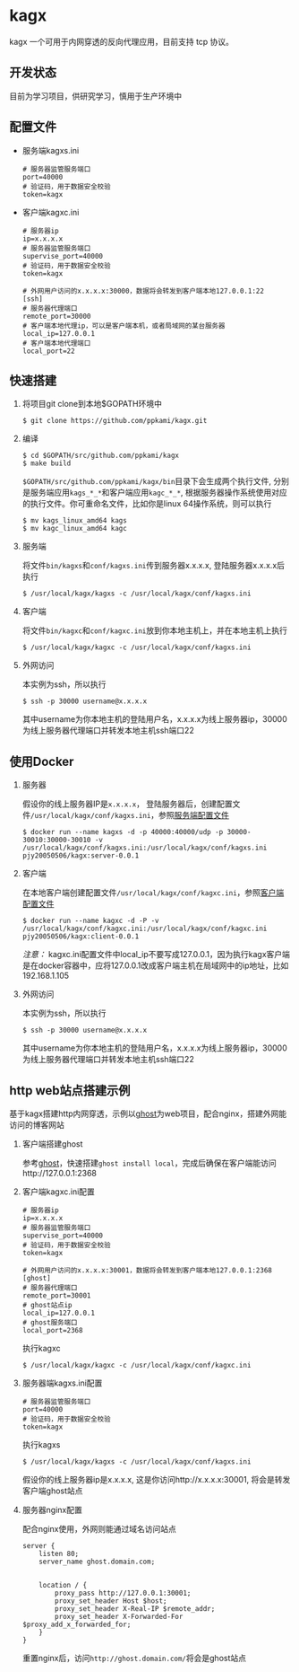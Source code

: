 # kagx

kagx 一个可用于内网穿透的反向代理应用，目前支持 tcp 协议。

## 开发状态

目前为学习项目，供研究学习，慎用于生产环境中

## 配置文件

* 服务端kagxs.ini

    ```
    # 服务器监管服务端口
    port=40000
    # 验证码，用于数据安全校验
    token=kagx
    ```

* 客户端kagxc.ini

    ```
    # 服务器ip
    ip=x.x.x.x
    # 服务器监管服务端口
    supervise_port=40000
    # 验证码，用于数据安全校验
    token=kagx

    # 外网用户访问的x.x.x.x:30000，数据将会转发到客户端本地127.0.0.1:22
    [ssh]
    # 服务器代理端口
    remote_port=30000
    # 客户端本地代理ip，可以是客户端本机，或者局域网的某台服务器
    local_ip=127.0.0.1
    # 客户端本地代理端口
    local_port=22
    ```

## 快速搭建

1. 将项目git clone到本地$GOPATH环境中

    ```
    $ git clone https://github.com/ppkami/kagx.git
    ```
2. 编译

    ```
    $ cd $GOPATH/src/github.com/ppkami/kagx
    $ make build
    ```

    `$GOPATH/src/github.com/ppkami/kagx/bin`目录下会生成两个执行文件, 分别是服务端应用`kags_*_*`和客户端应用`kagc_*_*`, 根据服务器操作系统使用对应的执行文件。你可重命名文件，比如你是linux 64操作系统，则可以执行

    ```
    $ mv kags_linux_amd64 kags
    $ mv kagc_linux_amd64 kagc
    ```

3. 服务端

    将文件`bin/kagxs`和`conf/kagxs.ini`传到服务器x.x.x.x, 登陆服务器x.x.x.x后执行

    ```
    $ /usr/local/kagx/kagxs -c /usr/local/kagx/conf/kagxs.ini
    ```

4. 客户端

    将文件`bin/kagxc`和`conf/kagxc.ini`放到你本地主机上，并在本地主机上执行

    ```
    $ /usr/local/kagx/kagxc -c /usr/local/kagx/conf/kagxs.ini
    ```

5. 外网访问

    本实例为ssh，所以执行

    ```
    $ ssh -p 30000 username@x.x.x.x
    ```

    其中username为你本地主机的登陆用户名，x.x.x.x为线上服务器ip，30000为线上服务器代理端口并转发本地主机ssh端口22

## 使用Docker

1. 服务器

    假设你的线上服务器IP是`x.x.x.x`， 登陆服务器后，创建配置文件`/usr/local/kagx/conf/kagxs.ini`，参照[服务端配置文件](#配置文件)

    ```
    $ docker run --name kagxs -d -p 40000:40000/udp -p 30000-30010:30000-30010 -v /usr/local/kagx/conf/kagxs.ini:/usr/local/kagx/conf/kagxs.ini pjy20050506/kagx:server-0.0.1
    ```

2. 客户端

    在本地客户端创建配置文件`/usr/local/kagx/conf/kagxc.ini`，参照[客户端配置文件](#配置文件)

    ```
    $ docker run --name kagxc -d -P -v /usr/local/kagx/conf/kagxc.ini:/usr/local/kagx/conf/kagxc.ini pjy20050506/kagx:client-0.0.1
    ```

    _注意：_ kagxc.ini配置文件中local_ip不要写成127.0.0.1，因为执行kagx客户端是在docker容器中，应将127.0.0.1改成客户端主机在局域网中的ip地址，比如192.168.1.105

6. 外网访问

    本实例为ssh，所以执行

    ```
    $ ssh -p 30000 username@x.x.x.x
    ```

    其中username为你本地主机的登陆用户名，x.x.x.x为线上服务器ip，30000为线上服务器代理端口并转发本地主机ssh端口22

## http web站点搭建示例

基于kagx搭建http内网穿透，示例以[ghost](https://github.com/TryGhost/Ghost)为web项目，配合nginx，搭建外网能访问的博客网站

1. 客户端搭建ghost

    参考[ghost](https://github.com/TryGhost/Ghost)，快速搭建`ghost install local`，完成后确保在客户端能访问http://127.0.0.1:2368

2. 客户端kagxc.ini配置

    ```
    # 服务器ip
    ip=x.x.x.x
    # 服务器监管服务端口
    supervise_port=40000
    # 验证码，用于数据安全校验
    token=kagx

    # 外网用户访问的x.x.x.x:30001，数据将会转发到客户端本地127.0.0.1:2368
    [ghost]
    # 服务器代理端口
    remote_port=30001
    # ghost站点ip
    local_ip=127.0.0.1
    # ghost服务端口
    local_port=2368

    ```

    执行kagxc

    ```
    $ /usr/local/kagx/kagxc -c /usr/local/kagx/conf/kagxc.ini
    ```

3. 服务器端kagxs.ini配置

    ```
    # 服务器监管服务端口
    port=40000
    # 验证码，用于数据安全校验
    token=kagx
    ```

    执行kagxs

    ```
    $ /usr/local/kagx/kagxs -c /usr/local/kagx/conf/kagxs.ini
    ```

    假设你的线上服务器ip是x.x.x.x, 这是你访问http://x.x.x.x:30001, 将会是转发客户端ghost站点

4. 服务器nginx配置

    配合nginx使用，外网则能通过域名访问站点

    ```
    server {
        listen 80;
        server_name ghost.domain.com;


        location / {
            proxy_pass http://127.0.0.1:30001;
            proxy_set_header Host $host;
            proxy_set_header X-Real-IP $remote_addr;
            proxy_set_header X-Forwarded-For $proxy_add_x_forwarded_for;
        }
    }
    ```

    重置nginx后，访问`http://ghost.domain.com/`将会是ghost站点
